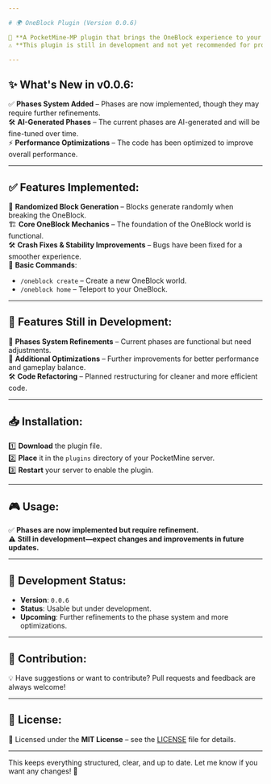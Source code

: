 ```yaml
---

# 🌍 OneBlock Plugin (Version 0.0.6)  

🚀 **A PocketMine-MP plugin that brings the OneBlock experience to your server!**  
⚠️ **This plugin is still in development and not yet recommended for production use.**  

---
```


## ✨ What's New in v0.0.6:  
✅ **Phases System Added** – Phases are now implemented, though they may require further refinements.  
🛠 **AI-Generated Phases** – The current phases are AI-generated and will be fine-tuned over time.  
⚡ **Performance Optimizations** – The code has been optimized to improve overall performance.  

---

## ✅ Features Implemented:  
🎲 **Randomized Block Generation** – Blocks generate randomly when breaking the OneBlock.  
🏗 **Core OneBlock Mechanics** – The foundation of the OneBlock world is functional.  
🛠 **Crash Fixes & Stability Improvements** – Bugs have been fixed for a smoother experience.  
🚀 **Basic Commands**:  
- `/oneblock create` – Create a new OneBlock world.  
- `/oneblock home` – Teleport to your OneBlock.  

---

## 🚧 Features Still in Development:  
🔄 **Phases System Refinements** – Current phases are functional but need adjustments.  
📌 **Additional Optimizations** – Further improvements for better performance and gameplay balance.  
🛠 **Code Refactoring** – Planned restructuring for cleaner and more efficient code.  

---

## 📥 Installation:  
1️⃣ **Download** the plugin file.  
2️⃣ **Place** it in the `plugins` directory of your PocketMine server.  
3️⃣ **Restart** your server to enable the plugin.  

---

## 🎮 Usage:  
✅ **Phases are now implemented but require refinement.**  
⚠️ **Still in development—expect changes and improvements in future updates.**  

---

## 🔨 Development Status:  
- **Version**: `0.0.6`  
- **Status**: Usable but under development.  
- **Upcoming**: Further refinements to the phase system and more optimizations.  

---

## 🤝 Contribution:  
💡 Have suggestions or want to contribute? Pull requests and feedback are always welcome!  

---

## 📜 License:  
📝 Licensed under the **MIT License** – see the [LICENSE](LICENSE) file for details.  

---

This keeps everything structured, clear, and up to date. Let me know if you want any changes! 🚀
